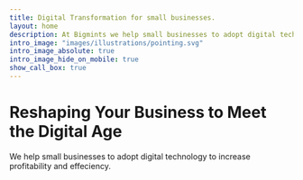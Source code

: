 ```yaml
---
title: Digital Transformation for small businesses.
layout: home
description: At Bigmints we help small businesses to adopt digital technology to increase profitability and effeciency. 
intro_image: "images/illustrations/pointing.svg"
intro_image_absolute: true
intro_image_hide_on_mobile: true
show_call_box: true
---
```


# Reshaping Your Business to Meet the Digital Age

We help small businesses to adopt digital technology to increase profitability and effeciency. 
